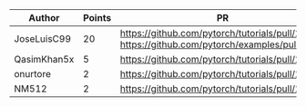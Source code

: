 | Author | Points | PR |
|--- | --- | ---|
| JoseLuisC99 | 20 | https://github.com/pytorch/tutorials/pull/2468, https://github.com/pytorch/examples/pull/1163 | 
| QasimKhan5x | 5 | https://github.com/pytorch/tutorials/pull/2452 | 
| onurtore | 2 | https://github.com/pytorch/tutorials/pull/2458 | 
| NM512 | 2 | https://github.com/pytorch/tutorials/pull/2451 | 
